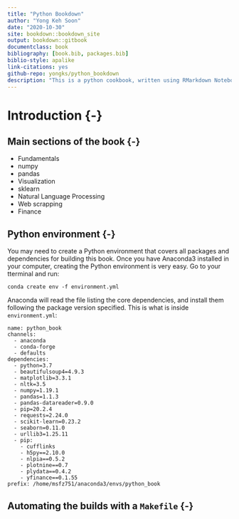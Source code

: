 ```yaml
--- 
title: "Python Bookdown"
author: "Yong Keh Soon"
date: "2020-10-30"
site: bookdown::bookdown_site
output: bookdown::gitbook
documentclass: book
bibliography: [book.bib, packages.bib]
biblio-style: apalike
link-citations: yes
github-repo: yongks/python_bookdown
description: "This is a python cookbook, written using RMarkdown Notebook. It is made possible by using reticulate R library as the bridge between R and Python."
---
```


# Introduction {-}




## Main sections of the book {-}

* Fundamentals
* numpy
* pandas
* Visualization
* sklearn
* Natural Language Processing
* Web scrapping
* Finance




## Python environment {-}
You may need to create a Python environment that covers all packages and dependencies for building this book. Once you have Anaconda3 installed in your computer, creating the Python environment is very easy. Go to your tterminal and run:

```
conda create env -f environment.yml
```

Anaconda will read the file listing the core dependencies, and install them following the package version specified. This is what is inside `environment.yml`:

```
name: python_book
channels:
  - anaconda
  - conda-forge
  - defaults
dependencies:
  - python=3.7
  - beautifulsoup4=4.9.3
  - matplotlib=3.3.1
  - nltk=3.5
  - numpy=1.19.1
  - pandas=1.1.3
  - pandas-datareader=0.9.0
  - pip=20.2.4
  - requests=2.24.0
  - scikit-learn=0.23.2
  - seaborn=0.11.0
  - urllib3=1.25.11
  - pip:
    - cufflinks
    - h5py==2.10.0
    - nlpia==0.5.2
    - plotnine==0.7
    - plydata==0.4.2
    - yfinance==0.1.55
prefix: /home/msfz751/anaconda3/envs/python_book
```



## Automating the builds with a `Makefile` {-}

